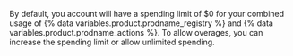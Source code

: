By default, you account will have a spending limit of $0 for your combined usage of {% data variables.product.prodname_registry %} and {% data variables.product.prodname_actions %}. To allow overages, you can increase the spending limit or allow unlimited spending.
